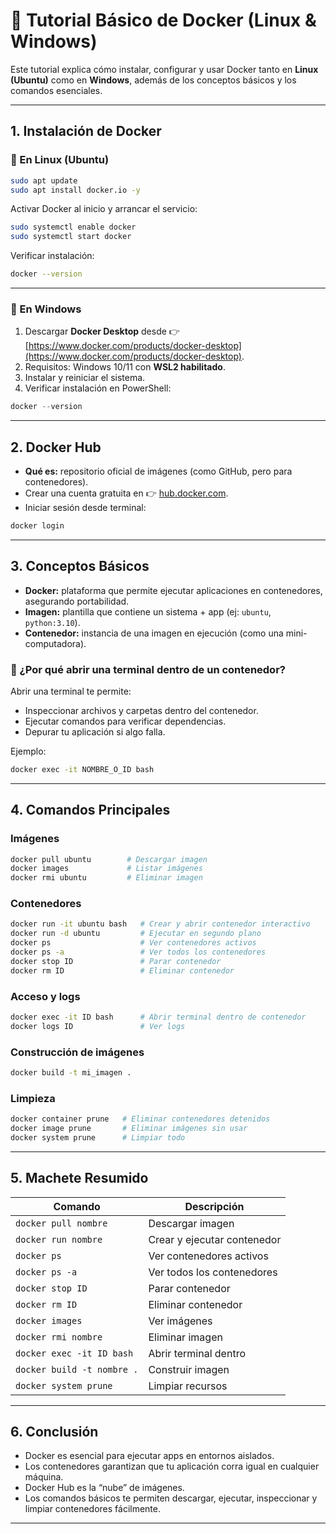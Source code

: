 # 📘 Tutorial Básico de Docker (Linux & Windows)

Este tutorial explica cómo instalar, configurar y usar Docker tanto en **Linux (Ubuntu)** como en **Windows**, además de los conceptos básicos y los comandos esenciales.

---

## 1. Instalación de Docker

### 🔹 En Linux (Ubuntu)
```bash
sudo apt update
sudo apt install docker.io -y
````

Activar Docker al inicio y arrancar el servicio:

```bash
sudo systemctl enable docker
sudo systemctl start docker
```

Verificar instalación:

```bash
docker --version
```

---

### 🔹 En Windows

1. Descargar **Docker Desktop** desde 👉 [https://www.docker.com/products/docker-desktop](https://www.docker.com/products/docker-desktop).
2. Requisitos: Windows 10/11 con **WSL2 habilitado**.
3. Instalar y reiniciar el sistema.
4. Verificar instalación en PowerShell:

```powershell
docker --version
```

---

## 2. Docker Hub

* **Qué es:** repositorio oficial de imágenes (como GitHub, pero para contenedores).
* Crear una cuenta gratuita en 👉 [hub.docker.com](https://hub.docker.com).
* Iniciar sesión desde terminal:

```bash
docker login
```

---

## 3. Conceptos Básicos

* **Docker:** plataforma que permite ejecutar aplicaciones en contenedores, asegurando portabilidad.
* **Imagen:** plantilla que contiene un sistema + app (ej: `ubuntu`, `python:3.10`).
* **Contenedor:** instancia de una imagen en ejecución (como una mini-computadora).

### 🔹 ¿Por qué abrir una terminal dentro de un contenedor?

Abrir una terminal te permite:

* Inspeccionar archivos y carpetas dentro del contenedor.
* Ejecutar comandos para verificar dependencias.
* Depurar tu aplicación si algo falla.

Ejemplo:

```bash
docker exec -it NOMBRE_O_ID bash
```

---

## 4. Comandos Principales

### Imágenes

```bash
docker pull ubuntu        # Descargar imagen
docker images             # Listar imágenes
docker rmi ubuntu         # Eliminar imagen
```

### Contenedores

```bash
docker run -it ubuntu bash   # Crear y abrir contenedor interactivo
docker run -d ubuntu         # Ejecutar en segundo plano
docker ps                    # Ver contenedores activos
docker ps -a                 # Ver todos los contenedores
docker stop ID               # Parar contenedor
docker rm ID                 # Eliminar contenedor
```

### Acceso y logs

```bash
docker exec -it ID bash      # Abrir terminal dentro de contenedor
docker logs ID               # Ver logs
```

### Construcción de imágenes

```bash
docker build -t mi_imagen .
```

### Limpieza

```bash
docker container prune   # Eliminar contenedores detenidos
docker image prune       # Eliminar imágenes sin usar
docker system prune      # Limpiar todo
```

---

## 5. Machete Resumido

| Comando                    | Descripción                 |
| -------------------------- | --------------------------- |
| `docker pull nombre`       | Descargar imagen            |
| `docker run nombre`        | Crear y ejecutar contenedor |
| `docker ps`                | Ver contenedores activos    |
| `docker ps -a`             | Ver todos los contenedores  |
| `docker stop ID`           | Parar contenedor            |
| `docker rm ID`             | Eliminar contenedor         |
| `docker images`            | Ver imágenes                |
| `docker rmi nombre`        | Eliminar imagen             |
| `docker exec -it ID bash`  | Abrir terminal dentro       |
| `docker build -t nombre .` | Construir imagen            |
| `docker system prune`      | Limpiar recursos            |

---

## 6. Conclusión

* Docker es esencial para ejecutar apps en entornos aislados.
* Los contenedores garantizan que tu aplicación corra igual en cualquier máquina.
* Docker Hub es la “nube” de imágenes.
* Los comandos básicos te permiten descargar, ejecutar, inspeccionar y limpiar contenedores fácilmente.

---




